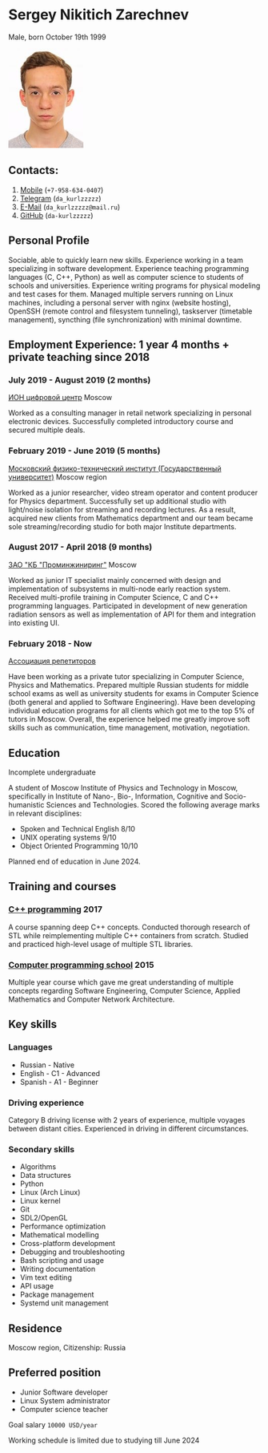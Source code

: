 <!-- translation start -->
# Sergey Nikitich Zarechnev

Male, born October 19th 1999
<!-- translation end -->

![Photo](face.jpeg)

<!-- translation start -->
## Contacts:
<!-- translation end -->

1. [Mobile](tel:+7-958-634-0407) (`+7-958-634-0407`)
2. [Telegram](https://t.me/da_kurlzzzzz) (`da_kurlzzzzz`)
3. [E-Mail](mailto:da_kurlzzzzz@mail.ru) (`da_kurlzzzzz@mail.ru`)
4. [GitHub](https://github.com/da-kurlzzzzz) (`da-kurlzzzzz`)

<!-- translation start -->
## Personal Profile

Sociable, able to quickly learn new skills. Experience working in a team specializing in software development. Experience teaching programming languages (C, C++, Python) as well as computer science to students of schools and universities. Experience writing programs for physical modeling and test cases for them. Managed multiple servers running on Linux machines, including a personal server with nginx (website hosting), OpenSSH (remote control and filesystem tunneling), taskserver (timetable management), syncthing (file synchronization) with minimal downtime.

## Employment Experience: 1 year 4 months + private teaching since 2018

### July 2019 - August 2019 (2 months)
<!-- translation end -->

[ИОН цифровой центр](https://ноу-хау.рф/) Moscow

<!-- translation start -->
Worked as a consulting manager in retail network specializing in personal electronic devices. Successfully completed introductory course and secured multiple deals.

### February 2019 - June 2019 (5 months)
<!-- translation end -->

[Московский физико-технический институт (Государственный университет)](https://mipt.ru) Moscow region

<!-- translation start -->
Worked as a junior researcher, video stream operator and content producer for Physics department. Successfully set up additional studio with light/noise isolation for streaming and recording lectures. As a result, acquired new clients from Mathematics department and our team became sole streaming/recording studio for both major Institute departments.

### August 2017 - April 2018 (9 months)
<!-- translation end -->

[ЗАО "КБ "Проминжиниринг"](https://kbpe.ru/) Moscow

<!-- translation start -->
Worked as junior IT specialist mainly concerned with design and implementation of subsystems in multi-node early reaction system. Received multi-profile training in Computer Science, C and C++ programming languages. Participated in development of new generation radiation sensors as well as implementation of API for them and integration into existing UI.

### February 2018 - Now
<!-- translation end -->

[Ассоциация репетиторов](https://repetit.ru)

<!-- translation start -->
Have been working as a private tutor specializing in Computer Science, Physics and Mathematics. Prepared multiple Russian students for middle school exams as well as university students for exams in Computer Science (both general and applied to Software Engineering). Have been developing individual education programs for all clients which got me to the top 5% of tutors in Moscow. Overall, the experience helped me greatly improve soft skills such as communication, time management, motivation, negotiation.

## Education

Incomplete undergraduate

A student of Moscow Institute of Physics and Technology in Moscow, specifically in Institute of Nano-, Bio-, Information, Cognitive and Socio-humanistic Sciences and Technologies. Scored the following average marks in relevant disciplines:

* Spoken and Technical English 8/10
* UNIX operating systems 9/10
* Object Oriented Programming 10/10

Planned end of education in June 2024.

## Training and courses
<!-- translation end -->

### [C++ programming](https://www.specialist.ru) 2017

<!-- translation start -->
A course spanning deep C++ concepts. Conducted thorough research of STL while reimplementing multiple C++ containers from scratch. Studied and practiced high-level usage of multiple STL libraries.
<!-- translation end -->

### [Computer programming school](https://sf.misis.ru/abitur/pre-university-training/programmers-school) 2015

<!-- translation start -->
Multiple year course which gave me great understanding of multiple concepts regarding Software Engineering, Computer Science, Applied Mathematics and Computer Network Architecture.

## Key skills

### Languages

* Russian - Native
* English - C1 - Advanced
* Spanish - A1 - Beginner

### Driving experience

Category B driving license with 2 years of experience, multiple voyages between distant cities. Experienced in driving in different circumstances.

### Secondary skills
<!-- translation end -->

* Algorithms
* Data structures
* Python
* Linux (Arch Linux)
* Linux kernel
* Git
* SDL2/OpenGL
* Performance optimization
* Mathematical modelling
* Cross-platform development
* Debugging and troubleshooting
* Bash scripting and usage
* Writing documentation
* Vim text editing
* API usage
* Package management
* Systemd unit management

<!-- translation start -->
## Residence

Moscow region, Citizenship: Russia

## Preferred position

* Junior Software developer
* Linux System administrator
* Computer science teacher

Goal salary `10000 USD/year`

Working schedule is limited due to studying till June 2024
<!-- translation end -->

<!-- vim:set tw=78: -->
